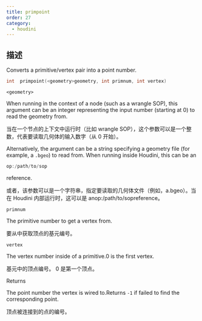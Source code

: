 ```yaml
---
title: primpoint
order: 27
category:
  - houdini
---
```

    
## 描述

Converts a primitive/vertex pair into a point number.

```c
int  primpoint(<geometry>geometry, int primnum, int vertex)
```

`<geometry>`

When running in the context of a node (such as a wrangle SOP), this argument
can be an integer representing the input number (starting at 0) to read the
geometry from.

当在一个节点的上下文中运行时（比如 wrangle SOP），这个参数可以是一个整数，代表要读取几何体的输入数字（从 0 开始）。

Alternatively, the argument can be a string specifying a geometry file (for
example, a `.bgeo`) to read from. When running inside Houdini, this can be an

```c
op:/path/to/sop
```

reference.

或者，该参数可以是一个字符串，指定要读取的几何体文件（例如，a.bgeo）。当在 Houdini 内部运行时，这可以是 anop:/path/to/sopreference。

`primnum`

The primitive number to get a vertex from.

要从中获取顶点的基元编号。

`vertex`

The vertex number inside of a primitive.0 is the first vertex.

基元中的顶点编号。 0 是第一个顶点。

Returns

The point number the vertex is wired to.Returns `-1` if failed to find the
corresponding point.

顶点被连接到的点的编号。
